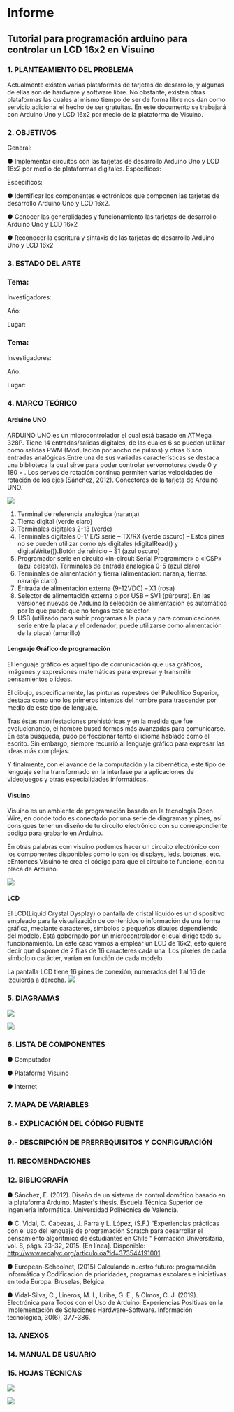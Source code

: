 
# Informe 

## Tutorial para programación arduino  para controlar un LCD  16x2 en Visuino

### 1.	PLANTEAMIENTO DEL PROBLEMA

Actualmente existen varias plataformas de tarjetas de desarrollo, y algunas de ellas son de hardware y software libre. No obstante, existen otras plataformas las cuales al mismo tiempo de ser de forma libre nos dan como servicio adicional el hecho de ser gratuitas. En este documento se trabajará con Arduino Uno y LCD  16x2 por medio de la plataforma de Visuino.
### 2. OBJETIVOS

General:

●	Implementar circuitos con las tarjetas de desarrollo Arduino Uno y LCD  16x2 por medio de plataformas digitales.
Específicos:


Especificos:

●	Identificar los componentes electrónicos que componen las tarjetas de desarrollo Arduino Uno y LCD  16x2.

●	Conocer las generalidades y funcionamiento las tarjetas de desarrollo Arduino Uno y LCD  16x2

●	Reconocer la escritura y sintaxis de las tarjetas de desarrollo Arduino Uno y LCD  16x2


### 3.	ESTADO DEL ARTE

### Tema: 

Investigadores: 

Año: 



Lugar: 
### Tema: 

Investigadores: 

Año:



Lugar: 


### 4.	MARCO TEÓRICO


#### Arduino UNO

ARDUINO UNO es un microcontrolador el cual está basado en ATMega 328P. Tiene 14 entradas/salidas digitales, de las cuales 6 se pueden utilizar como salidas PWM (Modulación por ancho de pulsos) y otras 6 son entradas analógicas.Entre una de sus variadas características se destaca una biblioteca la cual sirve para poder controlar servomotores desde 0 y 180 ◦ . Los servos de rotación continua permiten varias velocidades de rotación de los ejes (Sánchez, 2012).
Conectores de la tarjeta de Arduino UNO.

![](img/fg1.png)

1.	Terminal de referencia analógica (naranja)
2.	Tierra digital (verde claro)
3.	Terminales digitales 2-13 (verde)
4.	Terminales digitales 0-1/ E/S serie – TX/RX (verde oscuro) – Estos pines no se pueden utilizar como e/s digitales (digitalRead() y digitalWrite()).Botón de reinicio – S1 (azul oscuro)
5.	Programador serie en circuito «In-circuit Serial Programmer» o «ICSP» (azul celeste). Terminales de entrada analógica 0-5 (azul claro)
6.	Terminales de alimentación y tierra (alimentación: naranja, tierras: naranja claro)
7.	Entrada de alimentación externa (9-12VDC) – X1 (rosa)
8.	Selector de alimentación externa o por USB – SV1 (púrpura). En las versiones nuevas de Arduino la selección de alimentación es automática por lo que puede que no tengas este selector.
9.	USB (utilizado para subir programas a la placa y para comunicaciones serie entre la placa y el ordenador; puede utilizarse como alimentación de la placa) (amarillo)


#### Lenguaje Gráfico de programación

El lenguaje gráfico es aquel tipo de comunicación que usa gráficos, imágenes y expresiones matemáticas para expresar y transmitir pensamientos o ideas.

El dibujo, específicamente, las pinturas rupestres del Paleolítico Superior, destaca como uno los primeros intentos del hombre para trascender por medio de este tipo de lenguaje. 

Tras éstas manifestaciones prehistóricas y en la medida que fue evolucionando, el hombre buscó formas más avanzadas para comunicarse. En esta búsqueda, pudo perfeccionar tanto el idioma hablado como el escrito. Sin embargo, siempre recurrió al lenguaje gráfico para expresar las ideas más complejas.

Y finalmente, con el avance de la computación y la cibernética, este tipo de lenguaje se ha transformado en la interfase para aplicaciones de videojuegos y otras especialidades informáticas.

#### Visuino

Visuino es un ambiente de programación basado en la tecnología Open Wire, en donde todo es conectado por una serie de diagramas y pines, así consigues tener un diseño de tu circuito electrónico con su correspondiente código para grabarlo en Arduino.

En otras palabras com visuino podemos hacer  un circuito electrónico con los componentes disponibles como lo son los displays, leds, botones, etc. eEntonces Visuino te crea el código para que el circuito te funcione, con tu placa de Arduino.

 ![](img/0000.jpg)

#### LCD
El LCD(Liquid Crystal Dysplay) o pantalla de cristal líquido es un dispositivo empleado para la visualización de contenidos o información de una forma gráfica, mediante caracteres, símbolos o pequeños dibujos dependiendo del modelo. Está gobernado por un microcontrolador el cual dirige todo su funcionamiento.
En este caso vamos a emplear un LCD de 16x2, esto quiere decir que dispone de 2 filas de 16 caracteres cada una. Los píxeles de cada símbolo o carácter, varían en función de cada modelo.

La pantalla LCD tiene 16 pines de conexión, numerados del 1 al 16 de izquierda a derecha.
![](img/Capture1.PNG)



### 5.	DIAGRAMAS

![](img/111.PNG)


![](img/222.PNG)



### 6.	LISTA DE COMPONENTES


●	Computador

●	Plataforma Visuino

●	Internet




### 7.	MAPA DE VARIABLES


 

### 8.- EXPLICACIÓN DEL CÓDIGO FUENTE




### 9.- DESCRIPCIÓN DE PRERREQUISITOS Y CONFIGURACIÓN



### 11.	RECOMENDACIONES






### 12.	BIBLIOGRAFÍA



●	Sánchez, E. (2012). Diseño de un sistema de control domótico basado en la plataforma Arduino. Master's thesis. Escuela Técnica Superior de Ingeniería Informática. Universidad Politécnica de Valencia.

●	C. Vidal, C. Cabezas, J. Parra y L. López, (S.F.) “Experiencias prácticas con el uso del lenguaje de programación Scratch para desarrollar el pensamiento algorítmico de estudiantes en Chile " Formación Universitaria, vol. 8, págs. 23–32, 2015. [En línea]. Disponible: http://www.redalyc.org/articulo.oa?id=373544191001

●	 European-Schoolnet, (2015) Calculando nuestro futuro: programación informática y Codificación de prioridades, programas escolares e iniciativas en toda Europa. Bruselas, Bélgica.

●	Vidal-Silva, C., Lineros, M. I., Uribe, G. E., & Olmos, C. J. (2019). Electrónica para Todos con el Uso de Arduino: Experiencias Positivas en la Implementación de Soluciones Hardware-Software. Información tecnológica, 30(6), 377-386.


### 13.	ANEXOS

### 14. MANUAL DE USUARIO



       

### 15. HOJAS TÉCNICAS
![](img/arduino-Pinout.jpg)


![](img/16x2-Character-LCD-Display-Pinout.jpg)

